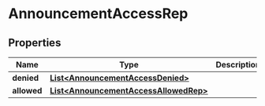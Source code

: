 

# AnnouncementAccessRep


## Properties

| Name | Type | Description | Notes |
|------------ | ------------- | ------------- | -------------|
|**denied** | [**List&lt;AnnouncementAccessDenied&gt;**](AnnouncementAccessDenied.md) |  |  |
|**allowed** | [**List&lt;AnnouncementAccessAllowedRep&gt;**](AnnouncementAccessAllowedRep.md) |  |  |



